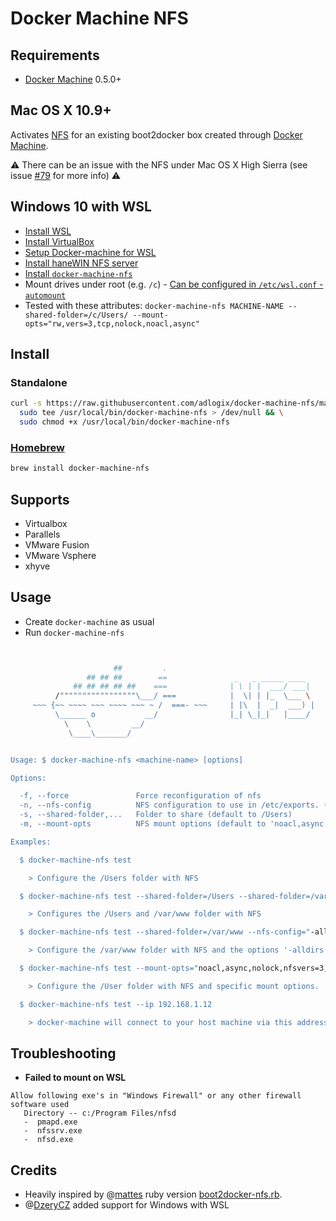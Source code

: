 # Docker Machine NFS

## Requirements

* [Docker Machine](https://docs.docker.com/machine/) 0.5.0+

## Mac OS X 10.9+

Activates [NFS](https://en.wikipedia.org/wiki/Network_File_System) for an
existing boot2docker box created through
[Docker Machine](https://docs.docker.com/machine/).

:warning: There can be an issue with the NFS under Mac OS X High Sierra (see issue [#79](https://github.com/adlogix/docker-machine-nfs/issues/79) for more info) :warning:

## Windows 10 with WSL

* [Install WSL](https://docs.microsoft.com/en-us/windows/wsl/install-win10)
* [Install VirtualBox](https://www.virtualbox.org/wiki/Downloads)
* [Setup Docker-machine for WSL](https://www.paraesthesia.com/archive/2018/09/20/docker-on-wsl-with-virtualbox-and-docker-machine/)
* [Install haneWIN NFS server](https://hanewin.net/nfs-e.htm)
* [Install `docker-machine-nfs`](#standalone)
* Mount drives under root (e.g. `/c`) - [Can be configured in `/etc/wsl.conf` - `automount`](https://devblogs.microsoft.com/commandline/automatically-configuring-wsl/)
* Tested with these attributes: `docker-machine-nfs MACHINE-NAME --shared-folder=/c/Users/ --mount-opts="rw,vers=3,tcp,nolock,noacl,async"`

## Install

### Standalone

```sh
curl -s https://raw.githubusercontent.com/adlogix/docker-machine-nfs/master/docker-machine-nfs.sh |
  sudo tee /usr/local/bin/docker-machine-nfs > /dev/null && \
  sudo chmod +x /usr/local/bin/docker-machine-nfs
```

### [Homebrew](http://brew.sh/)

```sh
brew install docker-machine-nfs
```


## Supports

* Virtualbox
* Parallels
* VMware Fusion
* VMware Vsphere
* xhyve

## Usage

* Create `docker-machine` as usual
* Run `docker-machine-nfs`

```sh


                       ##         .
                 ## ## ##        ==               _   _ _____ ____
              ## ## ## ## ##    ===              | \ | |  ___/ ___|
          /"""""""""""""""""\___/ ===            |  \| | |_  \___ \
     ~~~ {~~ ~~~~ ~~~ ~~~~ ~~~ ~ /  ===- ~~~     | |\  |  _|  ___) |
          \______ o           __/                |_| \_|_|   |____/
            \    \         __/
             \____\_______/


Usage: $ docker-machine-nfs <machine-name> [options]

Options:

  -f, --force               Force reconfiguration of nfs
  -n, --nfs-config          NFS configuration to use in /etc/exports. (default to '-alldirs -mapall=\$(id -u):\$(id -g)')
  -s, --shared-folder,...   Folder to share (default to /Users)
  -m, --mount-opts          NFS mount options (default to 'noacl,async')

Examples:

  $ docker-machine-nfs test

    > Configure the /Users folder with NFS

  $ docker-machine-nfs test --shared-folder=/Users --shared-folder=/var/www

    > Configures the /Users and /var/www folder with NFS

  $ docker-machine-nfs test --shared-folder=/var/www --nfs-config="-alldirs -maproot=0"

    > Configure the /var/www folder with NFS and the options '-alldirs -maproot=0'

  $ docker-machine-nfs test --mount-opts="noacl,async,nolock,nfsvers=3,udp,noatime,actimeo=1"

    > Configure the /User folder with NFS and specific mount options.

  $ docker-machine-nfs test --ip 192.168.1.12

    > docker-machine will connect to your host machine via this address

```

## Troubleshooting

- **Failed to mount on WSL**
```
Allow following exe's in "Windows Firewall" or any other firewall software used
   Directory -- c:/Program Files/nfsd
   -  pmapd.exe
   -  nfssrv.exe
   -  nfsd.exe
```

## Credits

* Heavily inspired by @[mattes](https://github.com/mattes) ruby version
[boot2docker-nfs.rb](https://gist.github.com/mattes/4d7f435d759ca2581347).
* @[DzeryCZ](https://github.com/DzeryCZ) added support for Windows with WSL